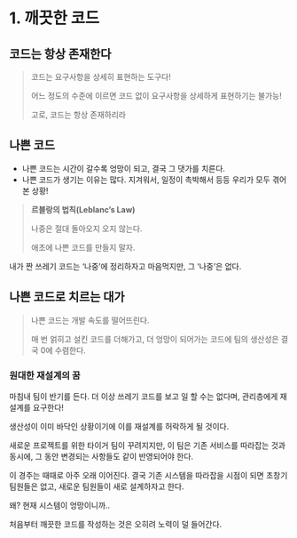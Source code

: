 # 1. 깨끗한 코드

## 코드는 항상 존재한다

> 코드는 요구사항을 상세히 표현하는 도구다!
> 
> 
> 어느 정도의 수준에 이르면 코드 없이 요구사항을 상세하게 표현하기는 불가능!
> 
> 고로, 코드는 항상 존재하리라
> 

## 나쁜 코드

- 나쁜 코드는 시간이 갈수록 엉망이 되고, 결국 그 댓가를 치른다.
- 나쁜 코드가 생기는 이유는 많다. 지겨워서, 일정이 촉박해서 등등 우리가 모두 겪어본 상황!

> **르블랑의 법칙(Leblanc’s Law)**
> 
> 
> 나중은 절대 돌아오지 오지 않는다.
> 
> 애초에 나쁜 코드를 만들지 말자.
> 

내가 짠 쓰레기 코드는 ‘나중’에 정리하자고 마음먹지만, 그 ‘나중’은 없다.

## 나쁜 코드로 치르는 대가

> 나쁜 코드는 개발 속도를 떨어뜨린다.
> 
> 
> 매 번 얽히고 설킨 코드를 더해가고, 더 엉망이 되어가는 코드에 팀의 생산성은 결국 0에 수렴한다.
> 

### 원대한 재설계의 꿈

마침내 팀이 반기를 든다. 더 이상 쓰레기 코드를 보고 일 할 수는 없다며, 관리층에게 재설계를 요구한다!

생산성이 이미 바닥인 상황이기에 이를 재설계를 허락하게 될 것이다. 

새로운 프로젝트를 위한 타이거 팀이 꾸려지지만, 이 팀은 기존 서비스를 따라잡는 것과 동시에, 그 동안 변경되는 사항들도 같이 반영되어야 한다.

이 경주는 때때로 아주 오래 이어진다. 결국 기존 시스템을 따라잡을 시점이 되면 초창기 팀원들은 없고, 새로운 팀원들이 새로 설계하자고 한다.

왜? 현재 시스템이 엉망이니까..

처음부터 깨끗한 코드를 작성하는 것은 오히려 노력이 덜 들어간다.